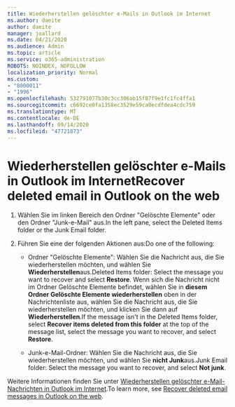 ```yaml
---
title: Wiederherstellen gelöschter e-Mails in Outlook im Internet
ms.author: daeite
author: daeite
manager: joallard
ms.date: 04/21/2020
ms.audience: Admin
ms.topic: article
ms.service: o365-administration
ROBOTS: NOINDEX, NOFOLLOW
localization_priority: Normal
ms.custom:
- "8000011"
- "1996"
ms.openlocfilehash: 532791077b30c3cc306ab15f87f9e1fc1fc4ffa1
ms.sourcegitcommit: c6692ce0fa1358ec3529e59ca0ecdfdea4cdc759
ms.translationtype: MT
ms.contentlocale: de-DE
ms.lasthandoff: 09/14/2020
ms.locfileid: "47721873"
---
```

# <a name="recover-deleted-email-in-outlook-on-the-web"></a><span data-ttu-id="52a77-102">Wiederherstellen gelöschter e-Mails in Outlook im Internet</span><span class="sxs-lookup"><span data-stu-id="52a77-102">Recover deleted email in Outlook on the web</span></span>

1. <span data-ttu-id="52a77-103">Wählen Sie im linken Bereich den Ordner "Gelöschte Elemente" oder den Ordner "Junk-e-Mail" aus.</span><span class="sxs-lookup"><span data-stu-id="52a77-103">In the left pane, select the Deleted Items folder or the Junk Email folder.</span></span>

2. <span data-ttu-id="52a77-104">Führen Sie eine der folgenden Aktionen aus:</span><span class="sxs-lookup"><span data-stu-id="52a77-104">Do one of the following:</span></span>

    - <span data-ttu-id="52a77-105">Ordner "Gelöschte Elemente": Wählen Sie die Nachricht aus, die Sie wiederherstellen möchten, und wählen Sie **Wiederherstellen**aus.</span><span class="sxs-lookup"><span data-stu-id="52a77-105">Deleted Items folder: Select the message you want to recover and select **Restore**.</span></span> <span data-ttu-id="52a77-106">Wenn sich die Nachricht nicht im Ordner Gelöschte Elemente befindet, wählen Sie in **diesem Ordner Gelöschte Elemente wiederherstellen** oben in der Nachrichtenliste aus, wählen Sie die Nachricht aus, die Sie wiederherstellen möchten, und klicken Sie dann auf **Wiederherstellen**.</span><span class="sxs-lookup"><span data-stu-id="52a77-106">If the message isn't in the Deleted Items folder, select **Recover items deleted from this folder** at the top of the message list, select the message you want to recover, and select **Restore**.</span></span>

    - <span data-ttu-id="52a77-107">Junk-e-Mail-Ordner: Wählen Sie die Nachricht aus, die Sie wiederherstellen möchten, und wählen Sie **nicht Junk**aus.</span><span class="sxs-lookup"><span data-stu-id="52a77-107">Junk Email folder: Select the message you want to recover, and select **Not junk**.</span></span>

<span data-ttu-id="52a77-108">Weitere Informationen finden Sie unter [Wiederherstellen gelöschter e-Mail-Nachrichten in Outlook im Internet](https://support.office.com/article/a8ca78ac-4721-4066-95dd-571842e9fb11).</span><span class="sxs-lookup"><span data-stu-id="52a77-108">To learn more, see [Recover deleted email messages in Outlook on the web](https://support.office.com/article/a8ca78ac-4721-4066-95dd-571842e9fb11).</span></span>